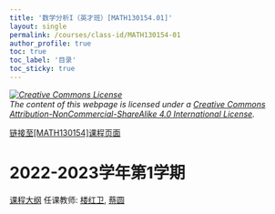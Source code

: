 ```yaml
---
title: '数学分析I（英才班）[MATH130154.01]'
layout: single
permalink: /courses/class-id/MATH130154-01
author_profile: true
toc: true
toc_label: '目录'
toc_sticky: true
---
```



<div class='notice--warning'>
	<p><i><a rel='license' href='http://creativecommons.org/licenses/by-nc-sa/4.0/'><img alt='Creative Commons License' style='border-width:0' src='https://i.creativecommons.org/l/by-nc-sa/4.0/88x31.png' /></a><br /> The content of this webpage is licensed under a <a rel='license' href='http://creativecommons.org/licenses/by-nc-sa/4.0/'>Creative Commons Attribution-NonCommercial-ShareAlike 4.0 International License</a>.</i></p>
</div>

<a href='https://fdu-math.github.io/courses/MATH130154'>链接至[MATH130154]课程页面</a>

# 2022-2023学年第1学期
<a href='https://fdu-math.github.io/courses/syllabus/MATH130154.01-2022-2023-1 (Encrypted).pdf'>课程大纲</a>
任课教师: <a href='https://fdu-math.github.io/teachers/楼红卫'>楼红卫</a>, <a href='https://fdu-math.github.io/teachers/蔡圆'>蔡圆</a>
